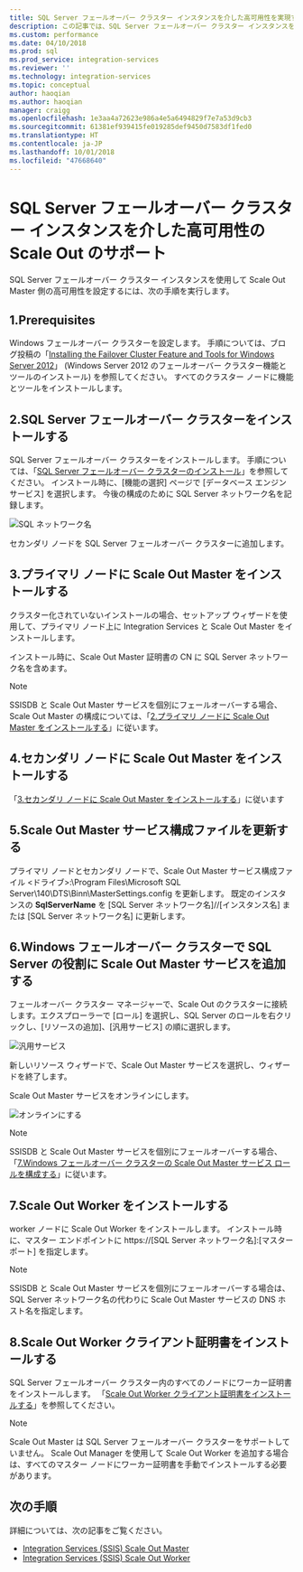 ```yaml
---
title: SQL Server フェールオーバー クラスター インスタンスを介した高可用性を実現するための SQL Server Integration Services (SSIS) Scale Out のサポート | Microsoft Docs
description: この記事では、SQL Server フェールオーバー クラスター インスタンスを使用して高可用性を実現するための SSIS Scale Out を構成する方法について説明します
ms.custom: performance
ms.date: 04/10/2018
ms.prod: sql
ms.prod_service: integration-services
ms.reviewer: ''
ms.technology: integration-services
ms.topic: conceptual
author: haoqian
ms.author: haoqian
manager: craigg
ms.openlocfilehash: 1e3aa4a72623e986a4e5a6494829f7e7a53d9cb3
ms.sourcegitcommit: 61381ef939415fe019285def9450d7583df1fed0
ms.translationtype: HT
ms.contentlocale: ja-JP
ms.lasthandoff: 10/01/2018
ms.locfileid: "47668640"
---
```

# <a name="scale-out-support-for-high-availability-via-sql-server-failover-cluster-instance"></a>SQL Server フェールオーバー クラスター インスタンスを介した高可用性の Scale Out のサポート

SQL Server フェールオーバー クラスター インスタンスを使用して Scale Out Master 側の高可用性を設定するには、次の手順を実行します。

## <a name="1-prerequisites"></a>1.Prerequisites
Windows フェールオーバー クラスターを設定します。 手順については、ブログ投稿の「[Installing the Failover Cluster Feature and Tools for Windows Server 2012](http://blogs.msdn.com/b/clustering/archive/2012/04/06/10291601.aspx)」 (Windows Server 2012 のフェールオーバー クラスター機能とツールのインストール) を参照してください。 すべてのクラスター ノードに機能とツールをインストールします。

## <a name="2-install-sql-server-failover-cluster"></a>2.SQL Server フェールオーバー クラスターをインストールする
SQL Server フェールオーバー クラスターをインストールします。 手順については、「[SQL Server フェールオーバー クラスターのインストール](../../sql-server/failover-clusters/install/sql-server-failover-cluster-installation.md)」を参照してください。 インストール時に、[機能の選択] ページで [データベース エンジン サービス] を選択します。 今後の構成のために SQL Server ネットワーク名を記録します。

![SQL ネットワーク名](media/sql-network-name.PNG)

セカンダリ ノードを SQL Server フェールオーバー クラスターに追加します。

## <a name="3-install-scale-out-master-on-the-primary-node"></a>3.プライマリ ノードに Scale Out Master をインストールする
クラスター化されていないインストールの場合、セットアップ ウィザードを使用して、プライマリ ノード上に Integration Services と Scale Out Master をインストールします。 

インストール時に、Scale Out Master 証明書の CN に SQL Server ネットワーク名を含めます。

> [!NOTE]
> SSISDB と Scale Out Master サービスを個別にフェールオーバーする場合、Scale Out Master の構成については、「[2.プライマリ ノードに Scale Out Master をインストールする](scale-out-support-for-high-availability.md#2-install-scale-out-master-on-the-primary-node)」に従います。

## <a name="4-install-scale-out-master-on-the-secondary-node"></a>4.セカンダリ ノードに Scale Out Master をインストールする
「[3.セカンダリ ノードに Scale Out Master をインストールする](scale-out-support-for-high-availability.md#3-install-scale-out-master-on-the-secondary-node)」に従います

## <a name="5-update-the-scale-out-master-service-configuration-file"></a>5.Scale Out Master サービス構成ファイルを更新する
プライマリ ノードとセカンダリ ノードで、Scale Out Master サービス構成ファイル \<ドライブ\>:\Program Files\Microsoft SQL Server\140\DTS\Binn\MasterSettings.config を更新します。 既定のインスタンスの **SqlServerName** を [SQL Server ネットワーク名]//[インスタンス名] または [SQL Server ネットワーク名] に更新します。

## <a name="6-add-scale-out-master-service-to-sql-server-role-in-windows-failover-cluster"></a>6.Windows フェールオーバー クラスターで SQL Server の役割に Scale Out Master サービスを追加する
フェールオーバー クラスター マネージャーで、Scale Out のクラスターに接続します。エクスプローラーで [ロール] を選択し、SQL Server のロールを右クリックし、[リソースの追加]、[汎用サービス] の順に選択します。 

![汎用サービス](media/generic-service.PNG)

新しいリソース ウィザードで、Scale Out Master サービスを選択し、ウィザードを終了します。 

Scale Out Master サービスをオンラインにします。

![オンラインにする](media/bring-online.PNG)

> [!NOTE]
> SSISDB と Scale Out Master サービスを個別にフェールオーバーする場合、「[7.Windows フェールオーバー クラスターの Scale Out Master サービス ロールを構成する](scale-out-support-for-high-availability.md#7-configure-the-scale-out-master-service-role-of-the-windows-server-failover-cluster)」に従います。

## <a name="7-install-scale-out-workers"></a>7.Scale Out Worker をインストールする
worker ノードに Scale Out Worker をインストールします。 インストール時に、マスター エンドポイントに https://[SQL Server ネットワーク名]:[マスター ポート] を指定します。 

> [!NOTE]
> SSISDB と Scale Out Master サービスを個別にフェールオーバーする場合は、SQL Server ネットワーク名の代わりに Scale Out Master サービスの DNS ホスト名を指定します。

## <a name="8-install-scale-out-worker-client-certificate"></a>8.Scale Out Worker クライアント証明書をインストールする
SQL Server フェールオーバー クラスター内のすべてのノードにワーカー証明書をインストールします。 「[Scale Out Worker クライアント証明書をインストールする](walkthrough-set-up-integration-services-scale-out.md#InstallCert)」を参照してください。

> [!NOTE]
> Scale Out Master は SQL Server フェールオーバー クラスターをサポートしていません。 Scale Out Manager を使用して Scale Out Worker を追加する場合は、すべてのマスター ノードにワーカー証明書を手動でインストールする必要があります。

## <a name="next-steps"></a>次の手順
詳細については、次の記事をご覧ください。
-   [Integration Services (SSIS) Scale Out Master](integration-services-ssis-scale-out-master.md)
-   [Integration Services (SSIS) Scale Out Worker](integration-services-ssis-scale-out-worker.md)
